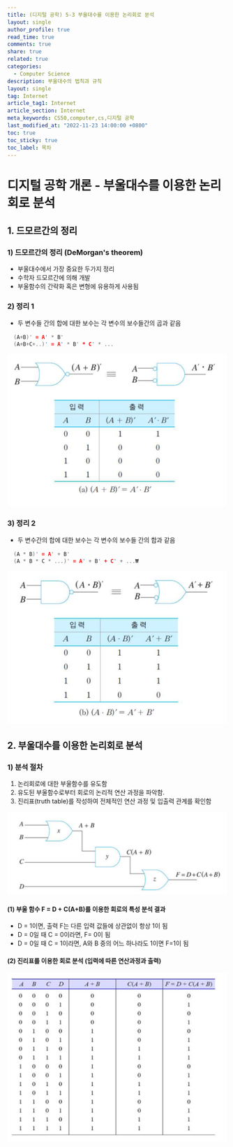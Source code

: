 ```yaml
---
title: (디지털 공학) 5-3 부울대수를 이용한 논리회로 분석
layout: single
author_profile: true
read_time: true
comments: true
share: true
related: true
categories:
  - Computer Science
description: 부울대수의 법칙과 규칙
layout: single
tag: Internet
article_tag1: Internet
article_section: Internet
meta_keywords: CS50,computer,cs,디지털 공학
last_modified_at: "2022-11-23 14:00:00 +0800"
toc: true
toc_sticky: true
toc_label: 목차
---
```


# 디지털 공학 개론 - 부울대수를 이용한 논리회로 분석

## 1. 드모르간의 정리

### 1) 드모르간의 정리 (DeMorgan's theorem)

- 부울대수에서 가장 중요한 두가지 정리
- 수학자 드모르간에 의해 개발
- 부울함수의 간략화 혹은 변형에 유용하게 사용됨

### 2) 정리 1

- 두 변수들 간의 합에 대한 보수는 각 변수의 보수들간의 곱과 같음

```c
  (A+B)' = A' * B'
  (A+B+C+..)' = A' * B' * C' * ...
```

![alt](/assets/images/post/ComputerStudy/182.png)

### 3) 정리 2

- 두 변수간의 합에 대한 보수는 각 변수의 보수들 간의 합과 같음

```c
  (A * B)' = A' + B'
  (A * B * C * ...)' = A' + B' + C' + ...₩
```

![alt](/assets/images/post/ComputerStudy/183.png)

## 2. 부울대수를 이용한 논리회로 분석

### 1) 분석 절차

1. 논리회로에 대한 부울함수를 유도함
2. 유도된 부울함수로부터 회로의 논리적 연산 과정을 파악함.
3. 진리표(truth table)를 작성하여 전체적인 연산 과정 및 입출력 관계를 확인함

![alt](/assets/images/post/ComputerStudy/184.png)

#### (1) 부울 함수 F = D + C(A+B)를 이용한 회로의 특성 분석 결과

- D = 1이면, 출력 F는 다른 입력 값들에 상관없이 항상 1이 됨
- D = 0일 때 C = 0이라면, F= 0이 됨
- D = 0일 때 C = 1이라면, A와 B 중의 어느 하나라도 1이면 F=1이 됨

#### (2) 진리표를 이용한 회로 분석 (입력에 따른 연산과정과 출력)

![alt](/assets/images/post/ComputerStudy/185.png)
